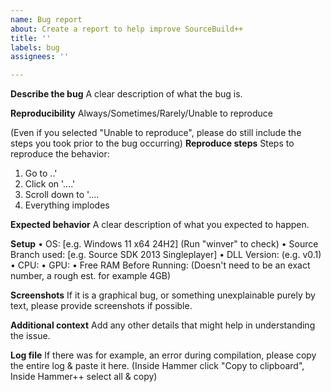 ```yaml
---
name: Bug report
about: Create a report to help improve SourceBuild++
title: ''
labels: bug
assignees: ''

---
```


**Describe the bug**
A clear description of what the bug is.

**Reproducibility**
Always/Sometimes/Rarely/Unable to reproduce

(Even if you selected "Unable to reproduce", please do still include the steps you took prior to the bug occurring)
**Reproduce steps**
Steps to reproduce the behavior:
1. Go to ..'
2. Click on '....'
3. Scroll down to '....
4. Everything implodes

**Expected behavior**
A clear description of what you expected to happen.

**Setup**
• OS: [e.g. Windows 11 x64 24H2] (Run "winver" to check)
• Source Branch used: [e.g. Source SDK 2013 Singleplayer]
• DLL Version: (e.g. v0.1)
• CPU:
• GPU:
• Free RAM Before Running: (Doesn't need to be an exact number, a rough est. for example 4GB)

**Screenshots**
If it is a graphical bug, or something unexplainable purely by text, please provide screenshots if possible.

**Additional context**
Add any other details that might help in understanding the issue.

**Log file**
If there was for example, an error during compilation, please copy the entire log & paste it here. (Inside
Hammer click "Copy to clipboard", Inside Hammer++ select all & copy)
